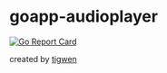 # goapp-audioplayer

[![Go Report Card](https://goreportcard.com/badge/github.com/mlctrez/goapp-audioplayer)](https://goreportcard.com/report/github.com/mlctrez/goapp-audioplayer)

created by [tigwen](https://github.com/mlctrez/tigwen)
